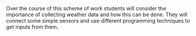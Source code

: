 Over the course of this scheme of work students will consider the importance of collecting weather data and how this can be done. They will connect some simple sensors and use different programming techniques to get inputs from them.
